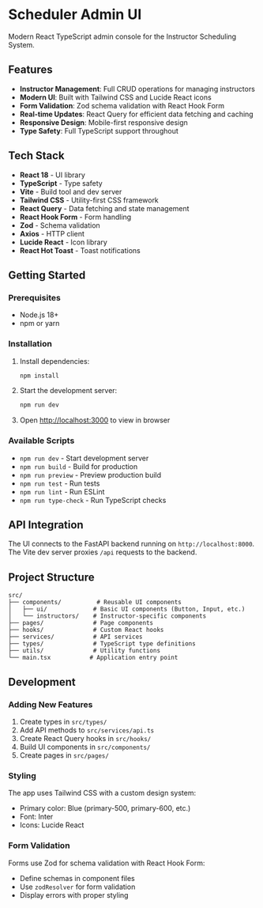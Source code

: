 # Scheduler Admin UI

Modern React TypeScript admin console for the Instructor Scheduling System.

## Features

- **Instructor Management**: Full CRUD operations for managing instructors
- **Modern UI**: Built with Tailwind CSS and Lucide React icons
- **Form Validation**: Zod schema validation with React Hook Form
- **Real-time Updates**: React Query for efficient data fetching and caching
- **Responsive Design**: Mobile-first responsive design
- **Type Safety**: Full TypeScript support throughout

## Tech Stack

- **React 18** - UI library
- **TypeScript** - Type safety
- **Vite** - Build tool and dev server
- **Tailwind CSS** - Utility-first CSS framework
- **React Query** - Data fetching and state management
- **React Hook Form** - Form handling
- **Zod** - Schema validation
- **Axios** - HTTP client
- **Lucide React** - Icon library
- **React Hot Toast** - Toast notifications

## Getting Started

### Prerequisites

- Node.js 18+ 
- npm or yarn

### Installation

1. Install dependencies:
   ```bash
   npm install
   ```

2. Start the development server:
   ```bash
   npm run dev
   ```

3. Open [http://localhost:3000](http://localhost:3000) to view in browser

### Available Scripts

- `npm run dev` - Start development server
- `npm run build` - Build for production  
- `npm run preview` - Preview production build
- `npm run test` - Run tests
- `npm run lint` - Run ESLint
- `npm run type-check` - Run TypeScript checks

## API Integration

The UI connects to the FastAPI backend running on `http://localhost:8000`. The Vite dev server proxies `/api` requests to the backend.

## Project Structure

```
src/
├── components/          # Reusable UI components
│   ├── ui/             # Basic UI components (Button, Input, etc.)
│   └── instructors/    # Instructor-specific components
├── pages/              # Page components
├── hooks/              # Custom React hooks
├── services/           # API services
├── types/              # TypeScript type definitions
├── utils/              # Utility functions
└── main.tsx           # Application entry point
```

## Development

### Adding New Features

1. Create types in `src/types/`
2. Add API methods to `src/services/api.ts`
3. Create React Query hooks in `src/hooks/`
4. Build UI components in `src/components/`
5. Create pages in `src/pages/`

### Styling

The app uses Tailwind CSS with a custom design system:
- Primary color: Blue (primary-500, primary-600, etc.)
- Font: Inter
- Icons: Lucide React

### Form Validation

Forms use Zod for schema validation with React Hook Form:
- Define schemas in component files
- Use `zodResolver` for form validation
- Display errors with proper styling